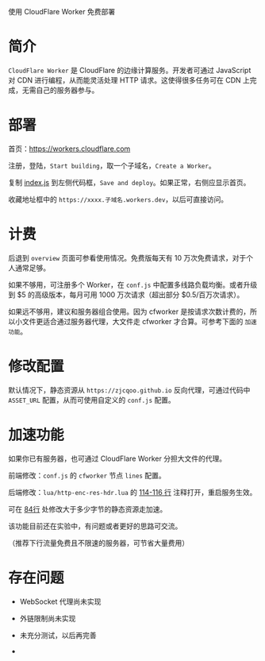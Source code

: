 使用 CloudFlare Worker 免费部署


# 简介

`CloudFlare Worker` 是 CloudFlare 的边缘计算服务。开发者可通过 JavaScript 对 CDN 进行编程，从而能灵活处理 HTTP 请求。这使得很多任务可在 CDN 上完成，无需自己的服务器参与。


# 部署

首页：https://workers.cloudflare.com

注册，登陆，`Start building`，取一个子域名，`Create a Worker`。

复制 [index.js](https://raw.githubusercontent.com/EtherDream/jsproxy/master/cf-worker/index.js) 到左侧代码框，`Save and deploy`。如果正常，右侧应显示首页。

收藏地址框中的 `https://xxxx.子域名.workers.dev`，以后可直接访问。


# 计费

后退到 `overview` 页面可参看使用情况。免费版每天有 10 万次免费请求，对于个人通常足够。

如果不够用，可注册多个 Worker，在 `conf.js` 中配置多线路负载均衡。或者升级到 $5 的高级版本，每月可用 1000 万次请求（超出部分 $0.5/百万次请求）。

如果远不够用，建议和服务器组合使用。因为 cfworker 是按请求次数计费的，所以小文件更适合通过服务器代理，大文件走 cfworker 才合算。可参考下面的 `加速功能`。


# 修改配置

默认情况下，静态资源从 `https://zjcqoo.github.io` 反向代理，可通过代码中 `ASSET_URL` 配置，从而可使用自定义的 `conf.js` 配置。


# 加速功能

如果你已有服务器，也可通过 CloudFlare Worker 分担大文件的代理。

前端修改：`conf.js` 的 `cfworker` 节点 `lines` 配置。

后端修改：`lua/http-enc-res-hdr.lua` 的 [114-116 行](https://github.com/EtherDream/jsproxy/blob/master/lua/http-enc-res-hdr.lua#L114-L116) 注释打开，重启服务生效。

可在 [84行](https://github.com/EtherDream/jsproxy/blob/master/lua/http-enc-res-hdr.lua#L84) 处修改大于多少字节的静态资源走加速。

该功能目前还在实验中，有问题或者更好的思路可交流。

（推荐下行流量免费且不限速的服务器，可节省大量费用）


# 存在问题

* WebSocket 代理尚未实现

* 外链限制尚未实现

* 未充分测试，以后再完善
*
